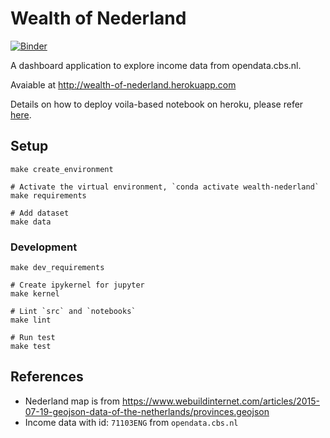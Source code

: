 # Wealth of Nederland
[![Binder](https://mybinder.org/badge_logo.svg)](https://mybinder.org/v2/gh/ricky-lim/wealth-nederland/master?filepath=notebooks%2Fwealth_of_nederland.ipynb)


A dashboard application to explore income data from opendata.cbs.nl.

Avaiable at http://wealth-of-nederland.herokuapp.com

Details on how to deploy voila-based notebook on heroku, please refer [here](https://github.com/martinRenou/voila-heroku).

## Setup

```
make create_environment

# Activate the virtual environment, `conda activate wealth-nederland`
make requirements

# Add dataset
make data
```

### Development

```
make dev_requirements

# Create ipykernel for jupyter
make kernel

# Lint `src` and `notebooks`
make lint

# Run test
make test
```

## References

- Nederland map is from https://www.webuildinternet.com/articles/2015-07-19-geojson-data-of-the-netherlands/provinces.geojson
- Income data with id: `71103ENG` from `opendata.cbs.nl`